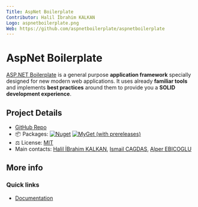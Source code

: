 ```yaml
---
Title: AspNet Boilerplate
Contributor: Halil İbrahim KALKAN
Logo: aspnetboilerplate.png
Web: https://github.com/aspnetboilerplate/aspnetboilerplate
---
```


# AspNet Boilerplate

[ASP.NET Boilerplate](https://aspnetboilerplate.com/) is a general purpose **application framework** specially designed for new modern web applications. It uses already **familiar tools** and implements **best practices** around them to provide you a **SOLID development experience**.

## Project Details

* [GitHub Repo](https://github.com/aspnetboilerplate/aspnetboilerplate)
* 📦 Packages: 
  [![Nuget](https://img.shields.io/nuget/v/Abp)](https://www.nuget.org/packages/Abp)
  [![MyGet (with prereleases)](https://img.shields.io/myget/abp-nightly/vpre/Abp.svg?style=flat-square)](https://aspnetboilerplate.com/Pages/Documents/Nightly-Builds)
* ⚖ License: [MIT](https://github.com/aspnetboilerplate/aspnetboilerplate/blob/dev/LICENSE.md)
* Main contacts: [Halil İBrahim KALKAN](https://github.com/hikalkan), [Ismail CAGDAS](https://github.com/ismcagdas), [Alper EBICOGLU](https://github.com/ebicoglu)

## More info

### Quick links

* [Documentation](https://aspnetboilerplate.com/Pages/Documents)

